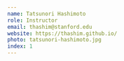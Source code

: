 ```yaml
---
name: Tatsunori Hashimoto
role: Instructor
email: thashim@stanford.edu
website: https://thashim.github.io/
photo: tatsunori-hashimoto.jpg
index: 1
---
```

